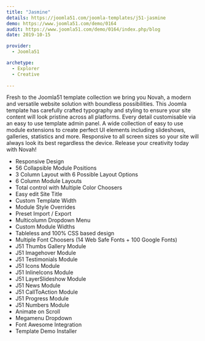 ```yaml
---
title: "Jasmine"
details: https://joomla51.com/joomla-templates/j51-jasmine
demo: https://www.joomla51.com/demo/0164
audit: https://www.joomla51.com/demo/0164/index.php/blog
date: 2019-10-15

provider: 
  - Joomla51

archetype:
  - Explorer
  - Creative
  
---
```


Fresh to the Joomla51 template collection we bring you Novah, a modern and versatile website solution with boundless possibilities. This Joomla template has carefully crafted typography and styling to ensure your site content will look pristine across all platforms. Every detail customisable via an easy to use template admin panel. A wide collection of easy to use module extensions to create perfect UI elements including slideshows, galleries, statistics and more. Responsive to all screen sizes so your site will always look its best regardless the device. Release your creativity today with Novah!

* Responsive Design
* 56 Collapsible Module Positions
* 3 Column Layout with 6 Possible Layout Options
* 6 Column Module Layouts
* Total control with Multiple Color Choosers
* Easy edit Site Title
* Custom Template Width
* Module Style Overrides
* Preset Import / Export
* Multicolumn Dropdown Menu
* Custom Module Widths
* Tableless and 100% CSS based design
* Multiple Font Choosers (14 Web Safe Fonts + 100 Google Fonts)
* J51 Thumbs Gallery Module
* J51 Imagehover Module
* J51 Testimonials Module
* J51 Icons Module
* J51 InlineIcons Module
* J51 LayerSlideshow Module
* J51 News Module
* J51 CallToAction Module
* J51 Progress Module
* J51 Numbers Module
* Animate on Scroll
* Megamenu Dropdown
* Font Awesome Integration
* Template Demo Installer
